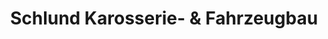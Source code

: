 ---
title: "Schlund Karosserie- & Fahrzeugbau"
url: /augsburg/schlund-karosserie-und-fahrzeugbau/
shop: Autowerkstatt
---